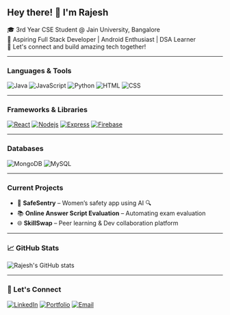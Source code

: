 <h2>Hey there! 👋 I'm Rajesh </h2>

🎓 3rd Year CSE Student @ Jain University, Bangalore  
🚀 Aspiring Full Stack Developer | Android Enthusiast | DSA Learner  
💬 Let's connect and build amazing tech together!

---

###  Languages & Tools
![Java](https://skillicons.dev/icons?i=java)
![JavaScript](https://skillicons.dev/icons?i=javascript)
![Python](https://skillicons.dev/icons?i=python)
![HTML](https://skillicons.dev/icons?i=html)
![CSS](https://skillicons.dev/icons?i=css)

---

###  Frameworks & Libraries
[![React](https://skillicons.dev/icons?i=java)](https://skillicons.dev)
[![Nodejs](https://skillicons.dev/icons?i=nodejs)](https://skillicons.dev)
[![Express](https://skillicons.dev/icons?i=express)](https://skillicons.dev)
[![Firebase](https://skillicons.dev/icons?i=firebase)](https://skillicons.dev)



---

###  Databases
![MongoDB](https://img.shields.io/badge/-MongoDB-47A248?style=flat&logo=mongodb&logoColor=white)
![MySQL](https://img.shields.io/badge/-MySQL-4479A1?style=flat&logo=mysql&logoColor=white)

---

###  Current Projects
- 🔐 **SafeSentry** – Women’s safety app using AI 🔍
- 📚 **Online Answer Script Evaluation** – Automating exam evaluation
- 🌐 **SkillSwap** – Peer learning & Dev collaboration platform

---

### 📈 GitHub Stats
![Rajesh's GitHub stats](https://github-readme-stats.vercel.app/api?=your-github-username&show_icons=true&theme=tokyonight)

---

### 🔗 Let's Connect
[![LinkedIn](https://img.shields.io/badge/-LinkedIn-blue?style=flat&logo=linkedin&logoColor=white)](https://www.linkedin.com/in/your-profile)
[![Portfolio](https://img.shields.io/badge/-Portfolio-000?style=flat&logo=google-chrome&logoColor=white)](https://yourportfolio.com)
[![Email](https://img.shields.io/badge/-Email-D14836?style=flat&logo=gmail&logoColor=white)](mailto:yourmail@gmail.com)


